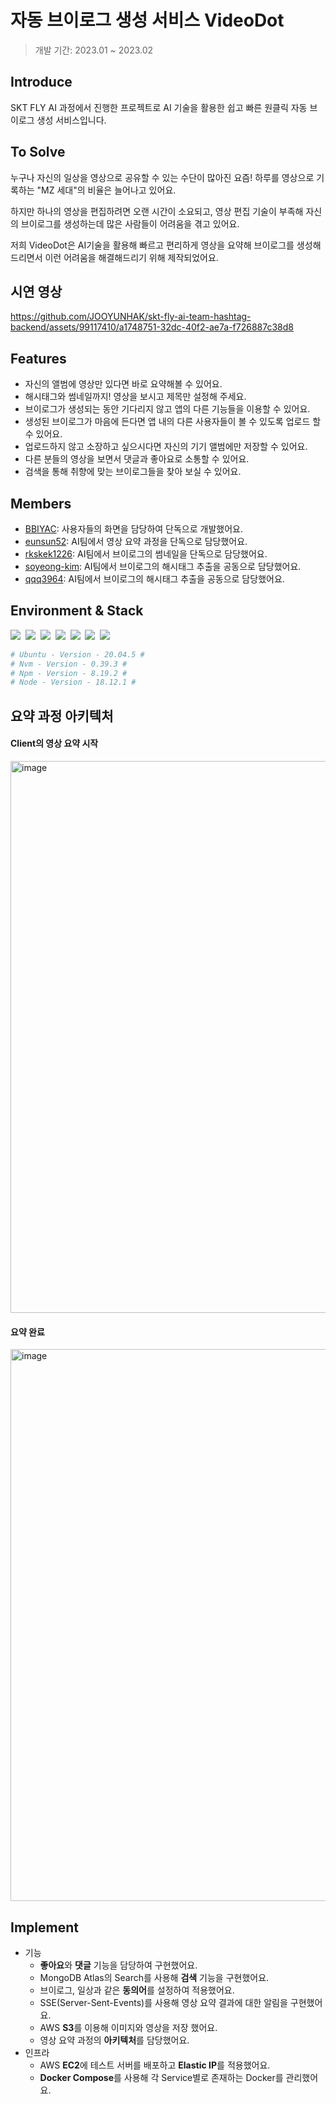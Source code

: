 # 자동 브이로그 생성 서비스 VideoDot
> 개발 기간: 2023.01 ~ 2023.02

## Introduce
SKT FLY AI 과정에서 진행한 프로젝트로 AI 기술을 활용한 쉽고 빠른 원클릭 자동 브이로그 생성 서비스입니다.

## To Solve
누구나 자신의 일상을 영상으로 공유할 수 있는 수단이 많아진 요즘! 하루를 영상으로 기록하는 "MZ 세대"의 비율은 늘어나고 있어요.

하지만 하나의 영상을 편집하려면 오랜 시간이 소요되고, 영상 편집 기술이 부족해 자신의 브이로그를 생성하는데 많은 사람들이 어려움을 겪고 있어요.  

저희 VideoDot은 AI기술을 활용해 빠르고 편리하게 영상을 요약해 브이로그를 생성해 드리면서 이런 어려움을 해결해드리기 위해 제작되었어요.

## 시연 영상
https://github.com/JOOYUNHAK/skt-fly-ai-team-hashtag-backend/assets/99117410/a1748751-32dc-40f2-ae7a-f726887c38d8

## Features
- 자신의 앨범에 영상만 있다면 바로 요약해볼 수 있어요.
- 해시태그와 썸네일까지! 영상을 보시고 제목만 설정해 주세요.
- 브이로그가 생성되는 동안 기다리지 않고 앱의 다른 기능들을 이용할 수 있어요.
- 생성된 브이로그가 마음에 든다면 앱 내의 다른 사용자들이 볼 수 있도록 업로드 할 수 있어요.
- 업로드하지 않고 소장하고 싶으시다면 자신의 기기 앨범에만 저장할 수 있어요.
- 다른 분들의 영상을 보면서 댓글과 좋아요로 소통할 수 있어요.
- 검색을 통해 취향에 맞는 브이로그들을 찾아 보실 수 있어요.

## Members
- [BBIYAC](https://github.com/BBIYAC): 사용자들의 화면을 담당하여 단독으로 개발했어요.
- [eunsun52](https://github.com/eunsun53): AI팀에서 영상 요약 과정을 단독으로 담당했어요.
- [rkskek1226](https://github.com/rkskek1226): AI팀에서 브이로그의 썸네일을 단독으로 담당했어요.
- [soyeong-kim](https://github.com/soyeong-kim): AI팀에서 브이로그의 해시태그 추출을 공동으로 담당했어요.
- [qqq3964](https://github.com/qqq3964): AI팀에서 브이로그의 해시태그 추출을 공동으로 담당했어요.
 

## Environment & Stack
<p>
<img src="https://img.shields.io/badge/MySQL-4479A1?style=flat-square&logo=MySQL&logoColor=white"/></a>&nbsp 
<img src="https://img.shields.io/badge/NestJS-E0234E?style=flat-square&logo=NestJS&logoColor=white"/></a>&nbsp 
<img src="https://img.shields.io/badge/MongoDB-47A248?style=flat-square&logo=MongoDB&logoColor=white"/></a>&nbsp 
<img src="https://img.shields.io/badge/Redis-DC382D?style=flat-square&logo=Redis&logoColor=white"/></a>&nbsp 
<img src="https://img.shields.io/badge/AWS EC2-FF9900?style=flat-square&logo=AWS EC2&logoColor=white"/></a>&nbsp 
<img src="https://img.shields.io/badge/AWS S3-569A31?style=flat-square&logo=AWS S3&logoColor=white"/></a>&nbsp 
<img src="https://img.shields.io/badge/Docker-569A31?style=flat-square&logo=Docker&logoColor=white"/></a>&nbsp 
</p>

```sh
# Ubuntu - Version - 20.04.5 #
# Nvm - Version - 0.39.3 #
# Npm - Version - 8.19.2 #
# Node - Version - 18.12.1 #
```

## 요약 과정 아키텍처

#### Client의 영상 요약 시작
<img width="883" alt="image" src="https://user-images.githubusercontent.com/99117410/236697909-e0be50c8-f1dc-46d1-b1bc-baae15469029.png">

#### 요약 완료 
<img width="883" alt="image" src="https://user-images.githubusercontent.com/99117410/236698471-5abec6bf-e2cf-4bc7-a75f-0f51f2e5e867.png">

## Implement
- 기능  
    - **좋아요**와 **댓글** 기능을 담당하여 구현했어요.
    - MongoDB Atlas의 Search를 사용해 **검색** 기능을 구현했어요.
    - 브이로그, 일상과 같은 **동의어**를 설정하여 적용했어요.
    - SSE(Server-Sent-Events)를 사용해 영상 요약 결과에 대한 알림을 구현했어요. 
    - AWS **S3**를 이용해 이미지와 영상을 저장 했어요.
    - 영상 요약 과정의 **아키텍처**를 담당했어요.
- 인프라
    - AWS **EC2**에 테스트 서버를 배포하고 **Elastic IP**를 적용했어요.
    - **Docker Compose**를 사용해 각 Service별로 존재하는 Docker를 관리했어요.
